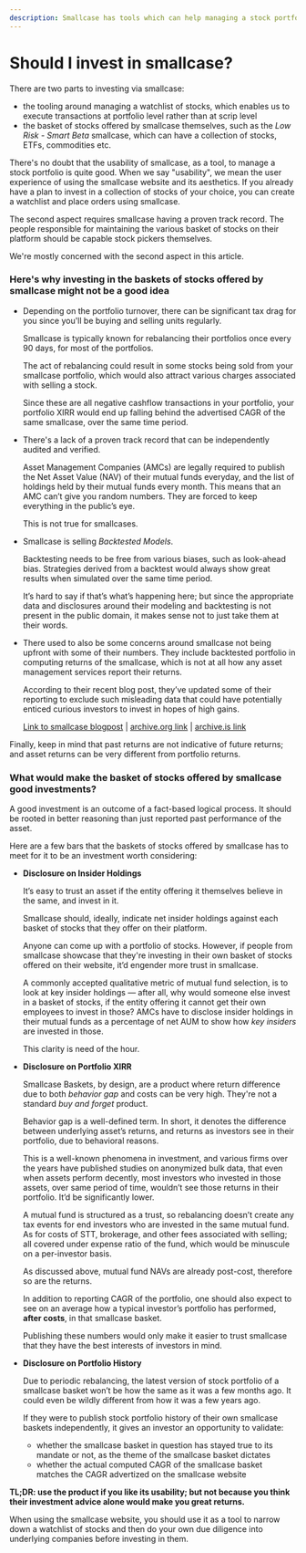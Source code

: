 ```yaml
---
description: Smallcase has tools which can help managing a stock portfolio better than most platforms. But do your own due diligence, before you invest in a smallcase; and not just because the CAGR looks great.
---
```


# Should I invest in smallcase?

There are two parts to investing via smallcase:

-   the tooling around managing a watchlist of stocks, which enables us to execute transactions at portfolio level rather than at scrip level
-   the basket of stocks offered by smallcase themselves, such as the *Low Risk - Smart Beta* smallcase, which can have a collection of stocks, ETFs, commodities etc.

There's no doubt that the usability of smallcase, as a tool, to manage a stock portfolio is quite good. When we say "usability", we mean the user experience of using the smallcase website and its aesthetics. If you already have a plan to invest in a collection of stocks of your choice, you can create a watchlist and place orders using smallcase.

The second aspect requires smallcase having a proven track record. The people responsible for maintaining the various basket of stocks on their platform should be capable stock pickers themselves.

We're mostly concerned with the second aspect in this article.

### Here's why investing in the baskets of stocks offered by smallcase might not be a good idea <a id="What-doesn&#x2019;t-make-it-a-good-investment-at-present"></a>

-   Depending on the portfolio turnover, there can be significant tax drag for you since you'll be buying and selling units regularly.

    Smallcase is typically known for rebalancing their portfolios once every 90 days, for most of the portfolios.

    The act of rebalancing could result in some stocks being sold from your smallcase portfolio, which would also attract various charges associated with selling a stock.

    Since these are all negative cashflow transactions in your portfolio, your portfolio XIRR would end up falling behind the advertised CAGR of the same smallcase, over the same time period.

-   There's a lack of a proven track record that can be independently audited and verified.

    Asset Management Companies (AMCs) are legally required to publish the Net Asset Value (NAV) of their mutual funds everyday, and the list of holdings held by their mutual funds every month. This means that an AMC can’t give you random numbers. They are forced to keep everything in the public’s eye.

    This is not true for smallcases.

-   Smallcase is selling *Backtested Models*.

    Backtesting needs to be free from various biases, such as look-ahead bias. Strategies derived from a backtest would always show great results when simulated over the same time period.

    It’s hard to say if that’s what’s happening here; but since the appropriate data and disclosures around their modeling and backtesting is not present in the public domain, it makes sense not to just take them at their words.

-   There used to also be some concerns around smallcase not being upfront with some of their numbers. They include backtested portfolio in computing returns of the smallcase, which is not at all how any asset management services report their returns.

    According to their recent blog post, they’ve updated some of their reporting to exclude such misleading data that could have potentially enticed curious investors to invest in hopes of high gains.

    [Link to smallcase blogpost](https://blog.smallcase.com/a-step-towards-making-smallcases-more-transparent/) \| [archive.org link](https://web.archive.org/web/20210323061717/https://blog.smallcase.com/a-step-towards-making-smallcases-more-transparent/) \| [archive.is link](https://archive.is/ar6pb)

Finally, keep in mind that past returns are not indicative of future returns; and asset returns can be very different from portfolio returns.

### What would make the basket of stocks offered by smallcase good investments? <a id="What-would-make-smallcase-portfolios-good-investments"></a>

A good investment is an outcome of a fact-based logical process. It should be rooted in better reasoning than just reported past performance of the asset.

Here are a few bars that the baskets of stocks offered by smallcase has to meet for it to be an investment worth considering:

-   **Disclosure on Insider Holdings**

    It’s easy to trust an asset if the entity offering it themselves believe in the same, and invest in it.

    Smallcase should, ideally, indicate net insider holdings against each basket of stocks that they offer on their platform.

    Anyone can come up with a portfolio of stocks. However, if people from smallcase showcase that they're investing in their own basket of stocks offered on their website, it’d engender more trust in smallcase.

    A commonly accepted qualitative metric of mutual fund selection, is to look at key insider holdings — after all, why would someone else invest in a basket of stocks, if the entity offering it cannot get their own employees to invest in those? AMCs have to disclose insider holdings in their mutual funds as a percentage of net AUM to show how *key insiders* are invested in those.

    This clarity is need of the hour.

-   **Disclosure on Portfolio XIRR**

    Smallcase Baskets, by design, are a product where return difference due to both *behavior gap* and costs can be very high. They're not a standard *buy and forget* product.

    Behavior gap is a well-defined term. In short, it denotes the difference between underlying asset’s returns, and returns as investors see in their portfolio, due to behavioral reasons.

    This is a well-known phenomena in investment, and various firms over the years have published studies on anonymized bulk data, that even when assets perform decently, most investors who invested in those assets, over same period of time, wouldn’t see those returns in their portfolio. It’d be significantly lower.

    A mutual fund is structured as a trust, so rebalancing doesn’t create any tax events for end investors who are invested in the same mutual fund. As for costs of STT, brokerage, and other fees associated with selling; all covered under expense ratio of the fund, which would be minuscule on a per-investor basis.

    As discussed above, mutual fund NAVs are already post-cost, therefore so are the returns.

    In addition to reporting CAGR of the portfolio, one should also expect to see on an average how a typical investor’s portfolio has performed, **after costs**, in that smallcase basket.

    Publishing these numbers would only make it easier to trust smallcase that they have the best interests of investors in mind.

-   **Disclosure on Portfolio History**

    Due to periodic rebalancing, the latest version of stock portfolio of a smallcase basket won’t be how the same as it was a few months ago. It could even be wildly different from how it was a few years ago.

    If they were to publish stock portfolio history of their own smallcase baskets independently, it gives an investor an opportunity to validate:

    -   whether the smallcase basket in question has stayed true to its mandate or not, as the theme of the smallcase basket dictates
    -   whether the actual computed CAGR of the smallcase basket matches the CAGR advertized on the smallcase website

**TL;DR: use the product if you like its usability; but not because you think their investment advice alone would make you great returns.**

When using the smallcase website, you should use it as a tool to narrow down a watchlist of stocks and then do your own due diligence into underlying companies before investing in them.
